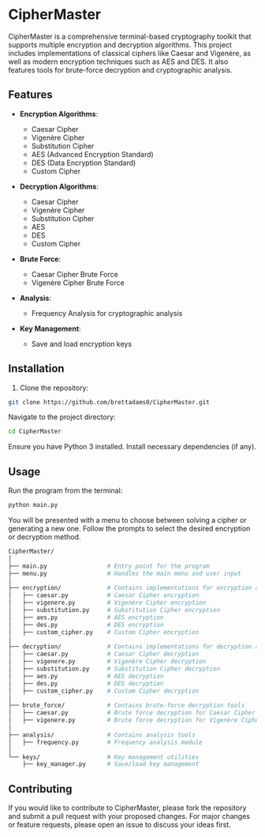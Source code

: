 # CipherMaster

CipherMaster is a comprehensive terminal-based cryptography toolkit that supports multiple encryption and decryption algorithms. This project includes implementations of classical ciphers like Caesar and Vigenère, as well as modern encryption techniques such as AES and DES. It also features tools for brute-force decryption and cryptographic analysis.

## Features

- **Encryption Algorithms**:
  - Caesar Cipher
  - Vigenère Cipher
  - Substitution Cipher
  - AES (Advanced Encryption Standard)
  - DES (Data Encryption Standard)
  - Custom Cipher

- **Decryption Algorithms**:
  - Caesar Cipher
  - Vigenère Cipher
  - Substitution Cipher
  - AES
  - DES
  - Custom Cipher

- **Brute Force**:
  - Caesar Cipher Brute Force
  - Vigenère Cipher Brute Force

- **Analysis**:
  - Frequency Analysis for cryptographic analysis

- **Key Management**:
  - Save and load encryption keys

## Installation

1. Clone the repository:
```bash
git clone https://github.com/brettadams0/CipherMaster.git
```
Navigate to the project directory:

```bash
cd CipherMaster
```
Ensure you have Python 3 installed. Install necessary dependencies (if any).

## Usage
Run the program from the terminal:

```bash
python main.py
```
You will be presented with a menu to choose between solving a cipher or generating a new one. Follow the prompts to select the desired encryption or decryption method.

```bash
CipherMaster/
│
├── main.py                 # Entry point for the program
├── menu.py                 # Handles the main menu and user input
│
├── encryption/             # Contains implementations for encryption algorithms
│   ├── caesar.py           # Caesar Cipher encryption
│   ├── vigenere.py         # Vigenère Cipher encryption
│   ├── substitution.py     # Substitution Cipher encryption
│   ├── aes.py              # AES encryption
│   ├── des.py              # DES encryption
│   ├── custom_cipher.py    # Custom Cipher encryption
│
├── decryption/             # Contains implementations for decryption algorithms
│   ├── caesar.py           # Caesar Cipher decryption
│   ├── vigenere.py         # Vigenère Cipher decryption
│   ├── substitution.py     # Substitution Cipher decryption
│   ├── aes.py              # AES decryption
│   ├── des.py              # DES decryption
│   ├── custom_cipher.py    # Custom Cipher decryption
│
├── brute_force/            # Contains brute-force decryption tools
│   ├── caesar.py           # Brute force decryption for Caesar Cipher
│   ├── vigenere.py         # Brute force decryption for Vigenère Cipher
│
├── analysis/               # Contains analysis tools
│   ├── frequency.py        # Frequency analysis module
│
└── keys/                   # Key management utilities
    ├── key_manager.py      # Save/load key management
```

## Contributing
If you would like to contribute to CipherMaster, please fork the repository and submit a pull request with your proposed changes. For major changes or feature requests, please open an issue to discuss your ideas first.

